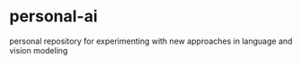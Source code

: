 # personal-ai
personal repository for experimenting with new approaches in language and vision modeling
